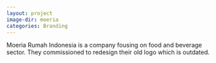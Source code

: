 ```yaml
---
layout: project
image-dir: moeria
categories: Branding
---
```

Moeria Rumah Indonesia is a company fousing on food and beverage sector. They commissioned to redesign their old logo which is outdated.
